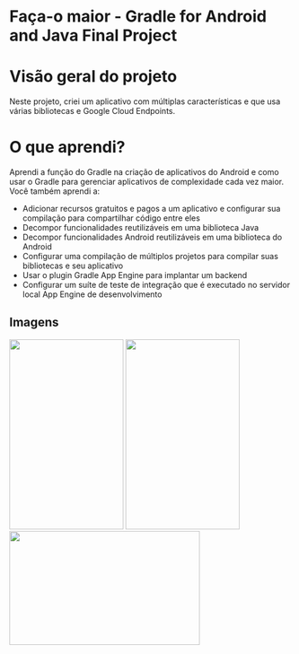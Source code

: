 # Faça-o maior - Gradle for Android and Java Final Project

# Visão geral do projeto
Neste projeto, criei um aplicativo com múltiplas características e que usa várias bibliotecas e Google Cloud Endpoints.

# O que aprendi?
Aprendi a função do Gradle na criação de aplicativos do Android e como usar o Gradle para gerenciar aplicativos de complexidade cada vez maior. Você também aprendi a:

* Adicionar recursos gratuitos e pagos a um aplicativo e configurar sua compilação para compartilhar código entre eles
* Decompor funcionalidades reutilizáveis em uma biblioteca Java
* Decompor funcionalidades Android reutilizáveis em uma biblioteca do Android
* Configurar uma compilação de múltiplos projetos para compilar suas bibliotecas e seu aplicativo
* Usar o plugin Gradle App Engine para implantar um backend
* Configurar um suíte de teste de integração que é executado no servidor local App Engine de desenvolvimento


## Imagens ##
<img  src="https://raw.githubusercontent.com/adalbertofjr/Popular-Movies/master/app-images/image_1.png" width="203" height="339" />
<img  src="https://raw.githubusercontent.com/adalbertofjr/Popular-Movies/master/app-images/image_2.png" width="203" height="339" />
<img  src="https://raw.githubusercontent.com/adalbertofjr/Popular-Movies/master/app-images/image_3.png" width="339" height="203" />